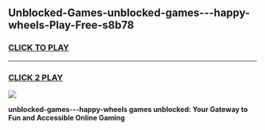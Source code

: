 
## Unblocked-Games-unblocked-games---happy-wheels-Play-Free-s8b78
<h3>
<a href="https://premium76.site?title=unblocked-games---happy-wheels&ref=10A">CLICK TO PLAY</a></h3>
<hr>

<h3>
<a href="https://premium76.site?title=unblocked-games---happy-wheels&ref=10A">CLICK 2 PLAY</a>
  
</h3>

<a href="https://premium76.site?title=unblocked-games---happy-wheels&ref=10A"><img src="https://clearcache.store/games.png"></a>


**unblocked-games---happy-wheels games unblocked: Your Gateway to Fun and Accessible Online Gaming**
